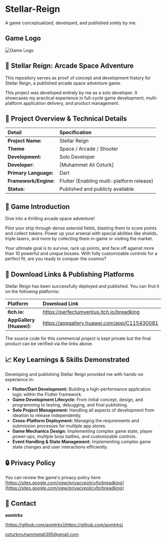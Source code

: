 # Stellar-Reign
A game conceptualized, developed, and published solely by me.

## Game Logo
![Game Logo](https://appimg-dre.dbankcdn.com/application/icon144/65/8ccd4a0dca314533b79f75f0c59d78cf.png)
## 🚀 Stellar Reign: Arcade Space Adventure
This repository serves as proof of concept and development history for Stellar Reign, a published arcade space adventure game.

This project was developed entirely by me as a solo developer. It showcases my practical experience in full-cycle game development, multi-platform application delivery, and product management.

## 🎯 Project Overview & Technical Details

| Detail | Specification |
| :--- | :--- |
| **Project Name:** | Stellar Reign |
| **Theme** | Space / Arcade / Shooter |
| **Development:** | Solo Developer |
| **Developer:** | [Muhammet Ali Ozturk] |
| **Primary Language:** | Dart |
| **Framework/Engine:** | Flutter (Enabling multi-platform release) |
| **Status:** | Published and publicly available |

## 🌟 Game Introduction
Dive into a thrilling arcade space adventure!

Pilot your ship through dense asteroid fields, blasting them to score points and collect tokens. Power up your arsenal with special abilities like shields, triple lasers, and more by collecting them in-game or visiting the market.

Your ultimate goal is to survive, rack up points, and face off against more than 10 powerful and unique bosses. With fully customizable controls for a perfect fit, are you ready to conquer the cosmos?

## 🔗 Download Links & Publishing Platforms
Stellar Reign has been successfully deployed and published. You can find it on the following platforms:

| Platform | Download Link |
| :--- | :--- |
| **Itch.io:** | https://perfectumventus.itch.io/breadking |
| **AppGallery (Huawei):** | https://appgallery.huawei.com/app/C115430081 |

The source code for this commercial project is kept private but the final product can be verified via the links above.

## 📈 Key Learnings & Skills Demonstrated
Developing and publishing Stellar Reign provided me with hands-on experience in:

* **Flutter/Dart Development:** Building a high-performance application logic within the Flutter framework.
* **Game Development Lifecycle:** From initial concept, design, and programming to testing, debugging, and final publishing.
* **Solo Project Management:** Handling all aspects of development from ideation to release independently.
* **Cross-Platform Deployment:** Managing the requirements and submission processes for multiple app stores.
* **Game Mechanics Design:** Implementing complex game state, player power-ups, multiple boss battles, and customizable controls.
* **Event Handling & State Management:** Implementing complex game state changes and user interactions efficiently.

## 🔒 Privacy Policy
You can review the game's privacy policy here:
[https://sites.google.com/view/privacypolicyforbreadking](https://sites.google.com/view/privacypolicyforbreadking)

## 📧 Contact
**aomtrks**

[https://github.com/aomtrks](https://github.com/aomtrks)

ozturkmuhammetali395@gmail.com
